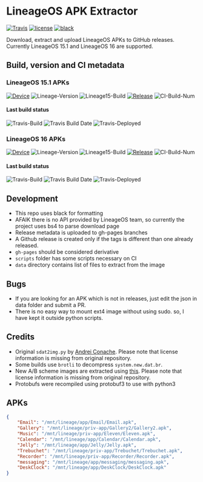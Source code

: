 # LineageOS APK Extractor

[![Travis][travis-badge]][travis]
[![license][mit-badge]][license]
[![black][black-badge]][black]

Download, extract and upload LineageOS APKs to GitHub releases.
Currently LineageOS 15.1 and LineageOS 16 are supported.

## Build, version and CI metadata

### LineageOS 15.1 APKs

[![Device][L15-device]][L15-dl-page]
![Lineage-Version][L15-version]
![Lineage15-Build][L15-build]
[![Release][L15-last-release-date]][gh-releases]
![CI-Build-Num][L15-last-release-bnum]

#### Last build status

![Travis-Build][L15-ci-bnum]
![Travis Build Date][L15-ci-bdate]
![Travis-Deployed][L15-ci-bdeployed]


### LineageOS 16 APKs

[![Device][L16-device]][L16-dl-page]
![Lineage-Version][L16-version]
![Lineage15-Build][L16-build]
[![Release][L16-last-release-date]][gh-releases]
![CI-Build-Num][L16-last-release-bnum]

#### Last build status

![Travis-Build][L16-ci-bnum]
![Travis Build Date][L16-ci-bdate]
![Travis-Deployed][L16-ci-bdeployed]


## Development

- This repo uses black for formatting
- AFAIK there is no API provided by LineageOS team, so currently the project uses bs4 to parse download page
- Release metadata is uploaded to gh-pages branches
- A Github release is created only if the tags is different than one already released.
- `gh-pages` should be considered derivative
- `scripts` folder has some scripts necessary on CI
- `data` directory contains list of files to extract from the image


## Bugs

- If you are looking for an APK which is not in releases, just edit the json in data folder and submit a PR.
- There is no easy way to mount ext4 image without using sudo. so, I have kept it outside python scripts.


## Credits

- Original `sdat2img.py` by [Andrei Conache](https://github.com/xpirt/sdat2img). Please note that license information is missing from original repository.
- Some builds use `brotli` to decompress `system.new.dat.br`.
- New A/B scheme images are extracted using [this](https://github.com/cyxx/extract_android_ota_payload). Please note that license information is missing from original repository.
- Protobufs were recompiled using protobuf3 to use with python3

## APKs

```json
{
    "Email": "/mnt/lineage/app/Email/Email.apk",
    "Gallery": "/mnt/lineage/priv-app/Gallery2/Gallery2.apk",
    "Music": "/mnt/lineage/priv-app/Eleven/Eleven.apk",
    "Calendar": "/mnt/lineage/app/Calendar/Calendar.apk",
    "Jelly": "/mnt/lineage/app/Jelly/Jelly.apk",
    "Trebuchet": "/mnt/lineage/priv-app/Trebuchet/Trebuchet.apk",
    "Recorder": "/mnt/lineage/priv-app/Recorder/Recorder.apk",
    "messaging": "/mnt/lineage/app/messaging/messaging.apk",
    "DeskClock": "/mnt/lineage/app/DeskClock/DeskClock.apk"
}
```

<!-- LOS 15 References -->
[L15-device]: https://img.shields.io/badge/dynamic/json.svg?label=device&url=https://raw.githubusercontent.com/tprasadtp/lineageos-apk-extractor/gh-pages/release-bullhead.json&query=$.lineage.device

[L15-version]: https://img.shields.io/badge/dynamic/json.svg?label=version&url=https://raw.githubusercontent.com/tprasadtp/lineageos-apk-extractor/gh-pages/release-bullhead.json&query=$.lineage.version

[L15-build]: https://img.shields.io/badge/dynamic/json.svg?label=build&url=https://raw.githubusercontent.com/tprasadtp/lineageos-apk-extractor/gh-pages/release-bullhead.json&query=$.lineage.build&colorB=darkcyan

[L15-ci-bdate]: https://img.shields.io/badge/dynamic/json.svg?label=on&url=https://raw.githubusercontent.com/tprasadtp/lineageos-apk-extractor/gh-pages/release-bullhead.json&query=$.ci.build_date_human&colorB=brightgreen

[L15-ci-bnum]: https://img.shields.io/badge/dynamic/json.svg?label=%23&url=https://raw.githubusercontent.com/tprasadtp/lineageos-apk-extractor/gh-pages/release-bullhead.json&query=$.ci.build_number&colorB=green

[L15-ci-bdeployed]: https://img.shields.io/badge/dynamic/json.svg?label=deployed&url=https://raw.githubusercontent.com/tprasadtp/lineageos-apk-extractor/gh-pages/release-bullhead.json&query=$.ci.deployed&logo&colorB=ff69b4

[L15-last-release-date]: https://img.shields.io/badge/dynamic/json.svg?label=on&url=https://raw.githubusercontent.com/tprasadtp/lineageos-apk-extractor/gh-pages/release-bullhead.json&query=$.release.human_ts&colorB=darkcyan

[L15-last-release-bnum]: https://img.shields.io/badge/dynamic/json.svg?label=%23&url=https://raw.githubusercontent.com/tprasadtp/lineageos-apk-extractor/gh-pages/release-bullhead.json&query=$.release.ci_bnum&colorB=green



<!-- LOS 16 References -->
[L16-device]: https://img.shields.io/badge/dynamic/json.svg?label=device&url=https://raw.githubusercontent.com/tprasadtp/lineageos-apk-extractor/gh-pages/release-guacamole.json&query=$.lineage.device

[L16-version]: https://img.shields.io/badge/dynamic/json.svg?label=version&url=https://raw.githubusercontent.com/tprasadtp/lineageos-apk-extractor/gh-pages/release-guacamole.json&query=$.lineage.version

[L16-build]: https://img.shields.io/badge/dynamic/json.svg?label=build&url=https://raw.githubusercontent.com/tprasadtp/lineageos-apk-extractor/gh-pages/release-guacamole.json&query=$.lineage.build&colorB=darkcyan

[L16-ci-bdate]: https://img.shields.io/badge/dynamic/json.svg?label=on&url=https://raw.githubusercontent.com/tprasadtp/lineageos-apk-extractor/gh-pages/release-guacamole.json&query=$.ci.build_date_human&colorB=brightgreen

[L16-ci-bnum]: https://img.shields.io/badge/dynamic/json.svg?label=%23&url=https://raw.githubusercontent.com/tprasadtp/lineageos-apk-extractor/gh-pages/release-guacamole.json&query=$.ci.build_number&colorB=green

[L16-ci-bdeployed]: https://img.shields.io/badge/dynamic/json.svg?label=deployed&url=https://raw.githubusercontent.com/tprasadtp/lineageos-apk-extractor/gh-pages/release-guacamole.json&query=$.ci.deployed&logo&colorB=ff69b4

[L16-last-release-date]: https://img.shields.io/badge/dynamic/json.svg?label=on&url=https://raw.githubusercontent.com/tprasadtp/lineageos-apk-extractor/gh-pages/release-guacamole.json&query=$.release.human_ts&colorB=darkcyan

[L16-last-release-bnum]: https://img.shields.io/badge/dynamic/json.svg?label=%23&url=https://raw.githubusercontent.com/tprasadtp/lineageos-apk-extractor/gh-pages/release-guacamole.json&query=$.release.ci_bnum&colorB=green



<!-- Other Links-->
[gh-releases]: https://github.com/tprasadtp/lineageos-apk-extractor/releases/latest "View latest releases"
[license]: https://github.com/tprasadtp//blob/master/LICENSE.md "View License"
[travis-badge]: https://travis-ci.com/tprasadtp/lineageos-apk-extractor.svg?branch=master
[travis]: https://travis-ci.com/tprasadtp/lineageos-apk-extractor "Travis CI page"
[L16-dl-page]: https://download.lineageos.org/guacamole "Lineage 16"
[L15-dl-page]: https://download.lineageos.org/bullhead "Lineage 15"
[black]: https://github.com/psf/black "Black"

[mit-badge]: https://img.shields.io/badge/license-MIT-green
[black-badge]: https://img.shields.io/badge/code%20style-black-000000.svg
